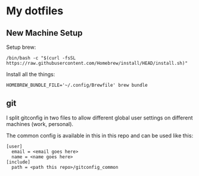 # My dotfiles

## New Machine Setup
Setup brew:
```
/bin/bash -c "$(curl -fsSL https://raw.githubusercontent.com/Homebrew/install/HEAD/install.sh)"
```

Install all the things:
```
HOMEBREW_BUNDLE_FILE='~/.config/Brewfile' brew bundle
```

## git
I split gitconfig in two files to allow different global user settings on different machines (work, personal).

The common config is available in this in this repo and can be used like this:
```
[user]
  email = <email goes here>
  name = <name goes here>
[include]
  path = <path this repo>/gitconfig_common
```

